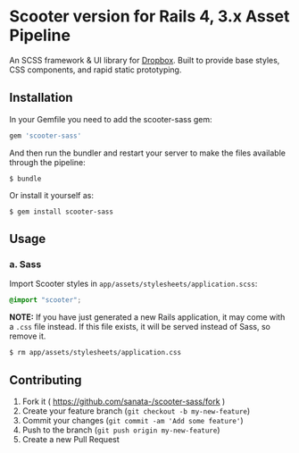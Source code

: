 # Scooter version for Rails 4, 3.x Asset Pipeline
An SCSS framework & UI library for [Dropbox](https://github.com/dropbox/scooter).
Built to provide base styles, CSS components, and rapid static prototyping.

## Installation

In your Gemfile you need to add the scooter-sass gem:

```ruby
gem 'scooter-sass'
```

And then run the bundler and restart your server to make the files available through the pipeline:

    $ bundle

Or install it yourself as:

    $ gem install scooter-sass

## Usage
### a. Sass

Import Scooter styles in `app/assets/stylesheets/application.scss`:

```scss
@import "scooter";
```

**NOTE:** If you have just generated a new Rails application, it  may come with a `.css` file instead. If this file exists, it will be served instead of Sass, so remove it.

```console
$ rm app/assets/stylesheets/application.css
```





## Contributing

1. Fork it ( https://github.com/sanata-/scooter-sass/fork )
2. Create your feature branch (`git checkout -b my-new-feature`)
3. Commit your changes (`git commit -am 'Add some feature'`)
4. Push to the branch (`git push origin my-new-feature`)
5. Create a new Pull Request
